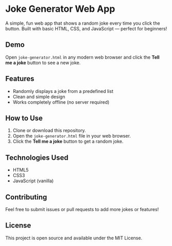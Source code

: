 # Joke Generator Web App

A simple, fun web app that shows a random joke every time you click the button. Built with basic HTML, CSS, and JavaScript — perfect for beginners!

## Demo

Open `joke-generator.html` in any modern web browser and click the **Tell me a joke** button to see a new joke.

## Features

- Randomly displays a joke from a predefined list
- Clean and simple design
- Works completely offline (no server required)

## How to Use

1. Clone or download this repository.
2. Open the `joke-generator.html` file in your web browser.
3. Click the **Tell me a joke** button to get a random joke.

## Technologies Used

- HTML5
- CSS3
- JavaScript (vanilla)

## Contributing

Feel free to submit issues or pull requests to add more jokes or features!

## License

This project is open source and available under the MIT License.
